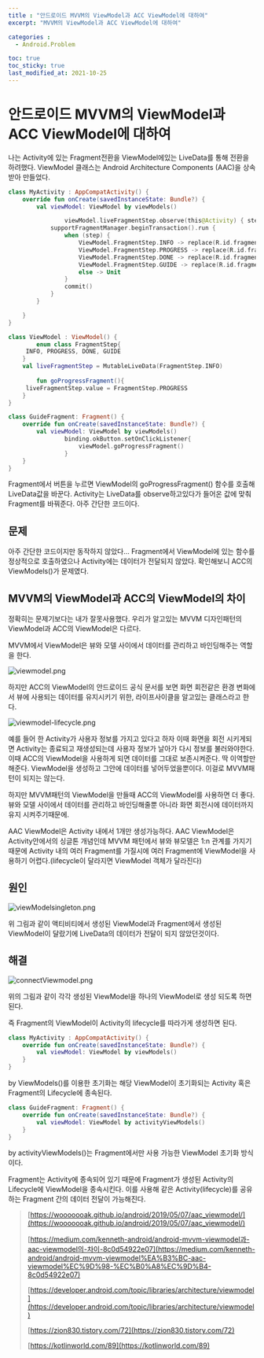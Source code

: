 ```yaml
---
title : "안드로이드 MVVM의 ViewModel과 ACC ViewModel에 대하여"
excerpt: "MVVM의 ViewModel과 ACC ViewModel에 대하여"

categories :
  - Android.Problem

toc: true
toc_sticky: true
last_modified_at: 2021-10-25 
---
```


# 안드로이드 MVVM의 ViewModel과 ACC ViewModel에 대하여

나는 Activity에 있는 Fragment전환을 ViewModel에있는 LiveData를 통해 전환을 하려했다. ViewModel 클래스는 Android Architecture Components (AAC)을 상속받아 만들었다.

```kotlin
class MyActivity : AppCompatActivity() {
    override fun onCreate(savedInstanceState: Bundle?) {
        val viewModel: ViewModel by viewModels()

				viewModel.liveFragmentStep.observe(this@Activity) { step ->
            supportFragmentManager.beginTransaction().run {
                when (step) {
                    ViewModel.FragmentStep.INFO -> replace(R.id.fragment_container_view, GuideFragment(), "info_fragment")
                    ViewModel.FragmentStep.PROGRESS -> replace(R.id.fragment_container_view, ProgressFragment(), "progress_fragment")
                    ViewModel.FragmentStep.DONE -> replace(R.id.fragment_container_view, DoneFragment(), "done_fragment")
                    ViewModel.FragmentStep.GUIDE -> replace(R.id.fragment_container_view, GuideSelfFragment(), "guide_fragment")
                    else -> Unit
                }
                commit()
            }
        }

    }
}
```

```kotlin
class ViewModel : ViewModel() {
		enum class FragmentStep{
     INFO, PROGRESS, DONE, GUIDE
    }
    val liveFragmentStep = MutableLiveData(FragmentStep.INFO)
			
		fun goProgressFragment(){
     liveFragmentStep.value = FragmentStep.PROGRESS
    }
}
```

```kotlin
class GuideFragment: Fragment() {
    override fun onCreate(savedInstanceState: Bundle?) {
        val viewModel: ViewModel by viewModels()
				binding.okButton.setOnClickListener{
					viewModel.goProgressFragment()
				}
    }
}
```

Fragment에서 버튼을 누르면 ViewModel의 goProgressFragment() 함수를 호출해 LiveData값을 바꾼다.  Activity는 LiveData를 observe하고있다가 들어온 값에 맞춰 Fragment를 바꿔준다. 아주 간단한 코드이다.

## 문제

아주 간단한 코드이지만 동작하지 않았다... Fragment에서 ViewModel에 있는 함수를 정상적으로 호출하였으나 Activity에는 데이터가 전달되지 않았다. 확인해보니 ACC의 ViewModels()가 문제였다.

## MVVM의 ViewModel과 ACC의 ViewModel의 차이

정확히는 문제기보다는 내가 잘못사용했다. 우리가 알고있는 MVVM 디자인패턴의 ViewModel과 ACC의 ViewModel은 다르다.

MVVM에서 ViewModel은 뷰와 모델 사이에서 데이터를 관리하고 바인딩해주는 역할을 한다.

![viewmodel.png](/assets/images/viewmodel.png)

하지만 ACC의 ViewModel의 안드로이드 공식 문서를 보면 화면 회전같은 환경 변화에서 뷰에 사용되는 데이터를 유지시키기 위한, 라이프사이클을 알고있는 클래스라고 한다.

![viewmodel-lifecycle.png](/assets/images/viewmodel-lifecycle.png)

예를 들어 한 Activity가 사용자 정보를 가지고 있다고 하자 이때 화면을 회전 시키게되면 Activity는 종료되고 재생성되는데 사용자 정보가 날아가 다시 정보를 불러와야한다. 이때 ACC의 ViewModel을 사용하게 되면 데이터를 그대로 보존시켜준다. 딱 이역할만 해준다. ViewModel을 생성하고 그안에 데이터를 넣어두었을뿐이다. 이걸로 MVVM패턴이 되지는 않는다.

하지만 MVVM패턴의 ViewModel을 만들때 ACC의 ViewModel를 사용하면 더 좋다. 뷰와 모델 사이에서 데이터를 관리하고 바인딩해줄뿐 아니라 화면 회전시에 데이터까지 유지 시켜주기때문에.

AAC ViewModel은 Activity 내에서 1개만 생성가능하다. AAC ViewModel은 Activity안에서의 싱글톤 개념인데 MVVM 패턴에서 뷰와 뷰모델은 1:n 관계를 가지기 때문에 Activity 내의 여러 Fragment를 가질시에 여러 Fragment에 ViewModel을 사용하기 어렵다.(lifecycle이 달라지면 ViewModel 객체가 달라진다)

## 원인

![viewModelsingleton.png](/assets/images/viewModelsingleton.png)

위 그림과 같이 액티비티에서 생성된 ViewModel과 Fragment에서 생성된 ViewModel이 달랐기에 LiveData의 데이터가 전달이 되지 않았던것이다.

## 해결

![connectViewmodel.png](/assets/images/connectViewmodel.png)

위의 그림과 같이 각각 생성된 ViewModel을 하나의 ViewModel로 생성 되도록 하면 된다.

즉 Fragment의 ViewModel이 Activity의 lifecycle를 따라가게 생성하면 된다.

```kotlin
class MyActivity : AppCompatActivity() {
    override fun onCreate(savedInstanceState: Bundle?) {
        val viewModel: ViewModel by viewModels()
    }
}
```

by ViewModels()를 이용한 초기화는 해당 ViewModel이 초기화되는 Activity 혹은 Fragment의 Lifecycle에 종속된다.

```kotlin
class GuideFragment: Fragment() {
    override fun onCreate(savedInstanceState: Bundle?) {
        val viewModel: ViewModel by activityViewModels()
    }
}
```

by activityViewModels()는 Fragment에서만 사용 가능한 ViewModel 초기화 방식이다.

Fragment는 Activity에 종속되어 있기 때문에 Fragment가 생성된 Activity의 Lifecycle에 ViewModel을 종속시킨다. 이를 사용해 같은 Activity(lifecycle)를 공유하는 Fragment 간의 데이터 전달이 가능해진다.

> [https://wooooooak.github.io/android/2019/05/07/aac_viewmodel/](https://wooooooak.github.io/android/2019/05/07/aac_viewmodel/)
>
> [https://medium.com/kenneth-android/android-mvvm-viewmodel과-aac-viewmodel의-차이-8c0d54922e07](https://medium.com/kenneth-android/android-mvvm-viewmodel%EA%B3%BC-aac-viewmodel%EC%9D%98-%EC%B0%A8%EC%9D%B4-8c0d54922e07)
>
> [https://developer.android.com/topic/libraries/architecture/viewmodel](https://developer.android.com/topic/libraries/architecture/viewmodel)
>
> [https://zion830.tistory.com/72](https://zion830.tistory.com/72)
>
> [https://kotlinworld.com/89](https://kotlinworld.com/89)
>